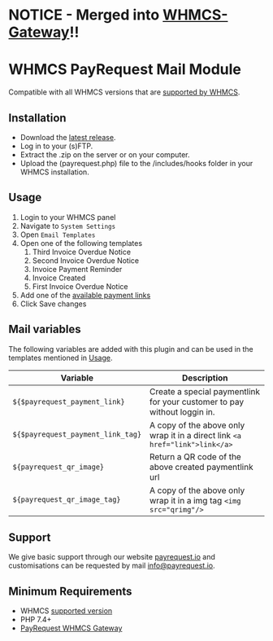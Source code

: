 # NOTICE - Merged into [WHMCS-Gateway](https://github.com/payrequestio/whmcs-gateway)!!

# WHMCS PayRequest Mail Module #

Compatible with all WHMCS versions that are [supported by WHMCS](https://docs.whmcs.com/Long_Term_Support#WHMCS_Version_.26_LTS_Schedule).

## Installation ##

- Download the [latest release](#).
- Log in to your (s)FTP.
- Extract the .zip on the server or on your computer.
- Upload the (payrequest.php) file to the /includes/hooks folder in your WHMCS installation.

## Usage ##

1. Login to your WHMCS panel
2. Navigate to `System Settings`
3. Open `Email Templates`
4. Open one of the following templates
   1. Third Invoice Overdue Notice
   2. Second Invoice Overdue Notice
   3. Invoice Payment Reminder
   4. Invoice Created
   5. First Invoice Overdue Notice
5. Add one of the [available payment links](#mail-variables)
6. Click Save changes

## Mail variables ##

The following variables are added with this plugin and can be used in the templates mentioned in [Usage](#usage).  

| Variable                          | Description                                                                |
|-----------------------------------|----------------------------------------------------------------------------|  
| `${$payrequest_payment_link}`     | Create a special paymentlink for your customer to pay without loggin in.   |
| `${$payrequest_payment_link_tag}` | A copy of the above only wrap it in a direct link `<a href="link">link</a>` |
| `${payrequest_qr_image}`          | Return a QR code of the above created paymentlink url                      |
| `${payrequest_qr_image_tag}`      | A copy of the above only wrap it in a img tag `<img src="qrimg"/>`         |

## Support ##

We give basic support through our website [payrequest.io](https://payrequest.io) and customisations can be requested by mail info@payrequest.io.

## Minimum Requirements ##

- WHMCS [supported version](https://docs.whmcs.com/Long_Term_Support#WHMCS_Version_.26_LTS_Schedule)
- PHP 7.4+
- [PayRequest WHMCS Gateway](https://github.com/payrequestio/whmcs-gateway/)
